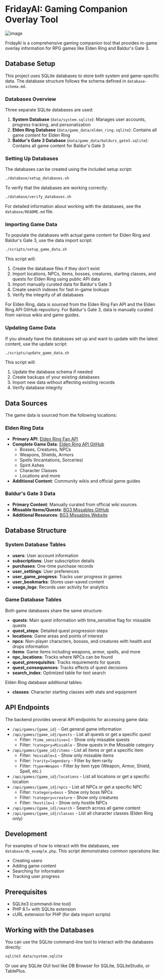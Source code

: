 # FridayAI: Gaming Companion Overlay Tool
![image](https://github.com/user-attachments/assets/8153e61a-b402-4e96-b85b-2c6ca37bd3d6)

FridayAI is a comprehensive gaming companion tool that provides in-game overlay information for RPG games like Elden Ring and Baldur's Gate 3.

## Database Setup

This project uses SQLite databases to store both system and game-specific data. The database structure follows the schema defined in `database-schema.md`.

### Databases Overview

Three separate SQLite databases are used:

1. **System Database** (`data/system.sqlite`): Manages user accounts, progress tracking, and personalization
2. **Elden Ring Database** (`data/game_data/elden_ring.sqlite`): Contains all game content for Elden Ring
3. **Baldur's Gate 3 Database** (`data/game_data/baldurs_gate3.sqlite`): Contains all game content for Baldur's Gate 3

### Setting Up Databases

The databases can be created using the included setup script:

```bash
./database/setup_databases.sh
```

To verify that the databases are working correctly:

```bash
./database/verify_databases.sh
```

For detailed information about working with the databases, see the `database/README.md` file.

### Importing Game Data

To populate the databases with actual game content for Elden Ring and Baldur's Gate 3, use the data import script:

```bash
./scripts/setup_game_data.sh
```

This script will:
1. Create the database files if they don't exist
2. Import locations, NPCs, items, bosses, creatures, starting classes, and quests for Elden Ring using public API data
3. Import manually curated data for Baldur's Gate 3
4. Create search indexes for fast in-game lookups
5. Verify the integrity of all databases

For Elden Ring, data is sourced from the Elden Ring Fan API and the Elden Ring API GitHub repository. For Baldur's Gate 3, data is manually curated from various wikis and game guides.

### Updating Game Data

If you already have the databases set up and want to update with the latest content, use the update script:

```bash
./scripts/update_game_data.sh
```

This script will:
1. Update the database schema if needed
2. Create backups of your existing databases
3. Import new data without affecting existing records
4. Verify database integrity

## Data Sources

The game data is sourced from the following locations:

### Elden Ring Data

- **Primary API**: [Elden Ring Fan API](https://eldenring.fanapis.com/)
- **Complete Game Data**: [Elden Ring API GitHub](https://github.com/deliton/eldenring-api)
  - Bosses, Creatures, NPCs
  - Weapons, Shields, Armors
  - Spells (Incantations, Sorceries)
  - Spirit Ashes
  - Character Classes
  - Locations and more
- **Additional Content**: Community wikis and official game guides

### Baldur's Gate 3 Data

- **Primary Content**: Manually curated from official wiki sources
- **Missable Items/Quests**: [BG3 Missables GitHub](https://github.com/plasticmacaroni/bg3-missables)
- **Additional Resources**: [BG3 Missables Website](https://plasticmacaroni.github.io/bg3-missables/)

## Database Structure

### System Database Tables

- **users**: User account information
- **subscriptions**: User subscription details
- **purchases**: One-time purchase records
- **user_settings**: User preferences
- **user_game_progress**: Tracks user progress in games
- **user_bookmarks**: Stores user-saved content
- **usage_logs**: Records user activity for analytics

### Game Database Tables

Both game databases share the same structure:

- **quests**: Main quest information with time_sensitive flag for missable quests
- **quest_steps**: Detailed quest progression steps
- **locations**: Game areas and points of interest
- **npcs**: Non-player characters, bosses, and creatures with health and drops information
- **items**: Game items including weapons, armor, spells, and more
- **npc_locations**: Tracks where NPCs can be found
- **quest_prerequisites**: Tracks requirements for quests
- **quest_consequences**: Tracks effects of quest decisions
- **search_index**: Optimized table for text search

Elden Ring database additional tables:
- **classes**: Character starting classes with stats and equipment

## API Endpoints

The backend provides several API endpoints for accessing game data:

- `/api/games/{game_id}` - Get general game information
- `/api/games/{game_id}/quests` - List all quests or get a specific quest
  - Filter: `?time_sensitive=1` - Show only missable quests
  - Filter: `?category=Missable` - Show quests in the Missable category
- `/api/games/{game_id}/items` - List all items or get a specific item
  - Filter: `?missable=1` - Show only missable items
  - Filter: `?rarity=legendary` - Filter by item rarity
  - Filter: `?type=Weapon` - Filter by item type (Weapon, Armor, Shield, Spell, etc.)
- `/api/games/{game_id}/locations` - List all locations or get a specific location
- `/api/games/{game_id}/npcs` - List all NPCs or get a specific NPC
  - Filter: `?category=boss` - Show only boss NPCs
  - Filter: `?category=creature` - Show only creatures
  - Filter: `?hostile=1` - Show only hostile NPCs
- `/api/games/{game_id}/search` - Search across all game content
- `/api/games/{game_id}/classes` - List all character classes (Elden Ring only)

## Development

For examples of how to interact with the databases, see `database/db_example.php`. This script demonstrates common operations like:

- Creating users
- Adding game content
- Searching for information
- Tracking user progress

## Prerequisites

- SQLite3 (command-line tool)
- PHP 8.1+ with SQLite extension
- cURL extension for PHP (for data import scripts)

## Working with the Databases

You can use the SQLite command-line tool to interact with the databases directly:

```bash
sqlite3 data/system.sqlite
```

Or use any SQLite GUI tool like DB Browser for SQLite, SQLiteStudio, or TablePlus.
